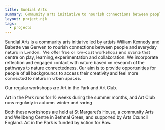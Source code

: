 ```yaml
---
title: Sundial Arts
summary: Community arts initiative to nourish connections between people and nature.
layout: project.njk
tags:
  - projects
---
```

Sundial Arts is a community arts initiative led by artists William Kennedy and Babette van Gerwen to nourish connections between people and everyday nature in London.  We offer free or low-cost workshops and events that centre on play, learning, experimentation and collaboration. We incorporate reflection and engaged contact with nature based on research of the pathways to nature connectedness. Our aim is to provide opportunities for people of all backgrounds to access their creativity and feel more connected to nature in urban spaces.



Our regular workshops are Art in the Park and Art Club.

Art in the Park runs for 10 weeks during the summer months, and Art Club runs regularly in autumn, winter and spring. 

Both these workshops are held at St Margaret’s House, a community Arts and Wellbeing Centre in Bethnal Green, and supported by Arts Council England. Art in the Park is funded by Action for Bow.